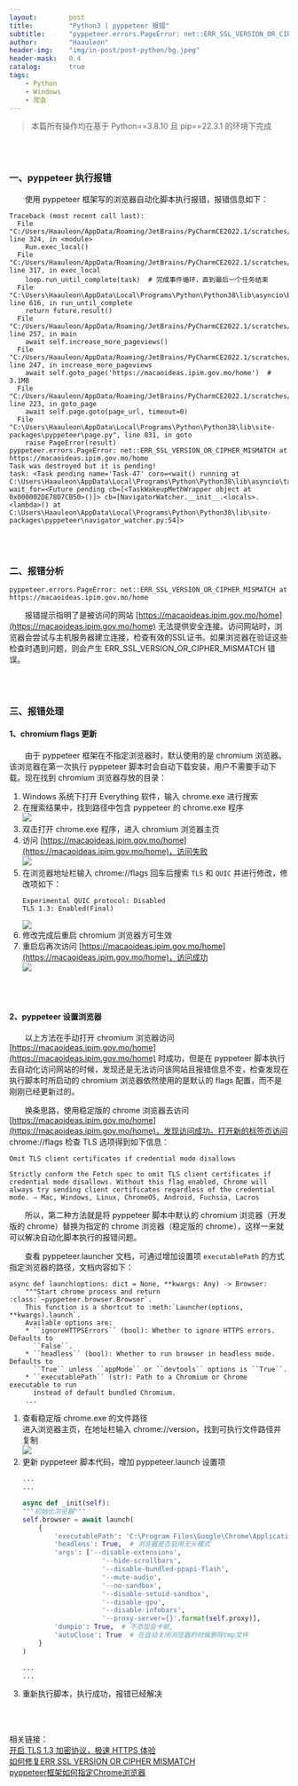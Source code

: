 ```yaml
---
layout:        post
title:         "Python3 | pyppeteer 报错"
subtitle:      "pyppeteer.errors.PageError: net::ERR_SSL_VERSION_OR_CIPHER_MISMATCH at ..."
author:        "Haauleon"
header-img:    "img/in-post/post-python/bg.jpeg"
header-mask:   0.4
catalog:       true
tags:
    - Python
    - Windows
    - 爬虫
---
```


> 本篇所有操作均在基于 Python==3.8.10 且 pip==22.3.1 的环境下完成 

<br>
<br>


### 一、pyppeteer 执行报错
&emsp;&emsp;使用 pyppeteer 框架写的浏览器自动化脚本执行报错，报错信息如下：     
```
Traceback (most recent call last):
  File "C:/Users/Haauleon/AppData/Roaming/JetBrains/PyCharmCE2022.1/scratches/scratch_1.py", line 324, in <module>
    Run.exec_local()
  File "C:/Users/Haauleon/AppData/Roaming/JetBrains/PyCharmCE2022.1/scratches/scratch_1.py", line 317, in exec_local
    loop.run_until_complete(task)  # 完成事件循环，直到最后一个任务结束
  File "C:\Users\Haauleon\AppData\Local\Programs\Python\Python38\lib\asyncio\base_events.py", line 616, in run_until_complete
    return future.result()
  File "C:/Users/Haauleon/AppData/Roaming/JetBrains/PyCharmCE2022.1/scratches/scratch_1.py", line 257, in main
    await self.increase_more_pageviews()
  File "C:/Users/Haauleon/AppData/Roaming/JetBrains/PyCharmCE2022.1/scratches/scratch_1.py", line 247, in increase_more_pageviews
    await self.goto_page('https://macaoideas.ipim.gov.mo/home')  # 3.1MB
  File "C:/Users/Haauleon/AppData/Roaming/JetBrains/PyCharmCE2022.1/scratches/scratch_1.py", line 223, in goto_page
    await self.page.goto(page_url, timeout=0)
  File "C:\Users\Haauleon\AppData\Local\Programs\Python\Python38\lib\site-packages\pyppeteer\page.py", line 831, in goto
    raise PageError(result)
pyppeteer.errors.PageError: net::ERR_SSL_VERSION_OR_CIPHER_MISMATCH at https://macaoideas.ipim.gov.mo/home
Task was destroyed but it is pending!
task: <Task pending name='Task-47' coro=<wait() running at C:\Users\Haauleon\AppData\Local\Programs\Python\Python38\lib\asyncio\tasks.py:426> wait_for=<Future pending cb=[<TaskWakeupMethWrapper object at 0x000002DE78D7CB50>()]> cb=[NavigatorWatcher.__init__.<locals>.<lambda>() at C:\Users\Haauleon\AppData\Local\Programs\Python\Python38\lib\site-packages\pyppeteer\navigator_watcher.py:54]>
```

<br>
<br>

### 二、报错分析
```
pyppeteer.errors.PageError: net::ERR_SSL_VERSION_OR_CIPHER_MISMATCH at https://macaoideas.ipim.gov.mo/home
```
&emsp;&emsp;报错提示指明了是被访问的网站 [https://macaoideas.ipim.gov.mo/home](https://macaoideas.ipim.gov.mo/home) 无法提供安全连接。访问网站时，浏览器会尝试与主机服务器建立连接，检查有效的SSL证书。如果浏览器在验证这些检查时遇到问题，则会产生 ERR_SSL_VERSION_OR_CIPHER_MISMATCH 错误。        

<br>
<br>

### 三、报错处理
#### 1、chromium flags 更新
&emsp;&emsp;由于 pyppeteer 框架在不指定浏览器时，默认使用的是 chromium 浏览器。该浏览器在第一次执行 pyppeteer 脚本时会自动下载安装，用户不需要手动下载。现在找到 chromium 浏览器存放的目录：     

1. Windows 系统下打开 Everything 软件，输入 chrome.exe 进行搜索        
2. 在搜索结果中，找到路径中包含 pyppeteer 的 chrome.exe 程序      
    ![](\img\in-post\post-python\2022-11-30-python-pyppeteer-error-1.jpg)
3. 双击打开 chrome.exe 程序，进入 chromium 浏览器主页      
4. 访问 [https://macaoideas.ipim.gov.mo/home](https://macaoideas.ipim.gov.mo/home)，访问失败      
    ![](\img\in-post\post-python\2022-11-30-python-pyppeteer-error-2.jpg)
5. 在浏览器地址栏输入 chrome://flags 回车后搜索 `TLS` 和 `QUIC` 并进行修改，修改项如下：    
    ```
    Experimental QUIC protocol: Disabled
    TLS 1.3: Enabled(Final)
    ```
    ![](\img\in-post\post-python\2022-11-30-python-pyppeteer-error-3.jpg)
6. 修改完成后重启 chromium 浏览器方可生效     
7. 重启后再次访问 [https://macaoideas.ipim.gov.mo/home](https://macaoideas.ipim.gov.mo/home)，访问成功      
    ![](\img\in-post\post-python\2022-11-30-python-pyppeteer-error-4.jpg)

<br>
<br>

#### 2、pyppeteer 设置浏览器
&emsp;&emsp;以上方法在手动打开 chromium 浏览器访问 [https://macaoideas.ipim.gov.mo/home](https://macaoideas.ipim.gov.mo/home) 时成功，但是在 pyppeteer 脚本执行去自动化访问网站的时候，发现还是无法访问该网站且报错信息不变，检查发现在执行脚本时所启动的 chromium 浏览器依然使用的是默认的 flags 配置，而不是刚刚已经更新过的。     

&emsp;&emsp;换条思路，使用稳定版的 chrome 浏览器去访问 [https://macaoideas.ipim.gov.mo/home](https://macaoideas.ipim.gov.mo/home)，发现访问成功。打开新的标签页访问 chrome://flags 检查 TLS 选项得到如下信息：             
```
Omit TLS client certificates if credential mode disallows

Strictly conform the Fetch spec to omit TLS client certificates if credential mode disallows. Without this flag enabled, Chrome will always try sending client certificates regardless of the credential mode. – Mac, Windows, Linux, ChromeOS, Android, Fuchsia, Lacros
```

&emsp;&emsp;所以，第二种方法就是将 pyppeteer 脚本中默认的 chromium 浏览器（开发版的 chrome）替换为指定的 chrome 浏览器（稳定版的 chrome），这样一来就可以解决自动化脚本执行的报错问题。      

&emsp;&emsp;查看 pyppeteer.launcher 文档，可通过增加设置项 `executablePath` 的方式指定浏览器的路径，文档内容如下：     
```
async def launch(options: dict = None, **kwargs: Any) -> Browser:
    """Start chrome process and return :class:`~pyppeteer.browser.Browser`.
    This function is a shortcut to :meth:`Launcher(options, **kwargs).launch`.
    Available options are:
    * ``ignoreHTTPSErrors`` (bool): Whether to ignore HTTPS errors. Defaults to
      ``False``.
    * ``headless`` (bool): Whether to run browser in headless mode. Defaults to
      ``True`` unless ``appMode`` or ``devtools`` options is ``True``.
    * ``executablePath`` (str): Path to a Chromium or Chrome executable to run
      instead of default bundled Chromium.
    ...
```

1. 查看稳定版 chrome.exe 的文件路径     
    进入浏览器主页，在地址栏输入 chrome://version，找到可执行文件路径并复制        
    ![](\img\in-post\post-python\2022-11-30-python-pyppeteer-error-5.jpg)
2. 更新 pyppeteer 脚本代码，增加 pyppeteer.launch 设置项          
    ```python
    ...
    ...

    async def _init(self):
    """初始化浏览器"""
    self.browser = await launch(
        {
            'executablePath': 'C:\Program Files\Google\Chrome\Application\chrome.exe',
            'headless': True,  # 浏览器是否启用无头模式
            'args': ['--disable-extensions',
                        '--hide-scrollbars',
                        '--disable-bundled-ppapi-flash',
                        '--mute-audio',
                        '--no-sandbox',
                        '--disable-setuid-sandbox',
                        '--disable-gpu',
                        '--disable-infobars',
                        '--proxy-server={}'.format(self.proxy)],
            'dumpio': True,  # 不添加会卡顿,
            'autoClose': True  # 在自动关闭浏览器的时候删除tmp文件
        }
    )

    ...
    ...
    ```
3. 重新执行脚本，执行成功，报错已经解决


<br>
<br>

相关链接：    
[开启 TLS 1.3 加密协议，极速 HTTPS 体验](https://www.cnblogs.com/upyun/p/8296404.html)      
[如何修复ERR SSL VERSION OR CIPHER MISMATCH](https://jingyan.baidu.com/article/9f7e7ec0c8647b6f28155495.html)     
[pyppeteer框架如何指定Chrome浏览器](https://blog.csdn.net/weixin_43343144/article/details/116242289)